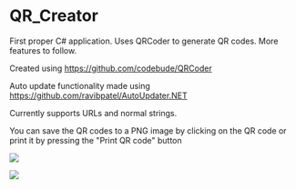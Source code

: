 # QR_Creator
First proper C# application. Uses QRCoder to generate QR codes. More features to follow.

Created using https://github.com/codebude/QRCoder

Auto update functionality made using https://github.com/ravibpatel/AutoUpdater.NET

Currently supports URLs and normal strings. 

You can save the QR codes to a PNG image by clicking on the QR code or print it by pressing the "Print QR code" button

![](https://erratic.get-some.help/4EwUvKv.png)

![](https://erratic.get-some.help/9xW3XwA.png)

